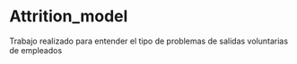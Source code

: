 # Attrition_model
Trabajo realizado para entender el tipo de problemas de salidas voluntarias de empleados
